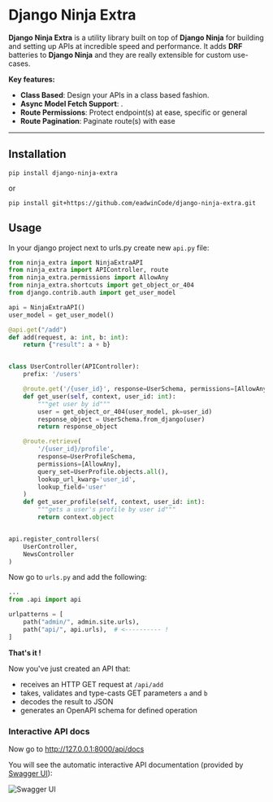 # Django Ninja Extra

**Django Ninja Extra** is a utility library built on top of **Django Ninja** for building and setting up APIs at incredible speed and performance. It adds **DRF** batteries to **Django Ninja** and they are really extensible for custom use-cases.

**Key features:**

- **Class Based**: Design your APIs in a class based fashion.
- **Async Model Fetch Support**: .
- **Route Permissions**: Protect endpoint(s) at ease, specific or general
- **Route Pagination**: Paginate route(s) with ease

---

## Installation

```
pip install django-ninja-extra
```

or

```
pip install git+https://github.com/eadwinCode/django-ninja-extra.git
```

## Usage

In your django project next to urls.py create new `api.py` file:

```Python
from ninja_extra import NinjaExtraAPI
from ninja_extra import APIController, route
from ninja_extra.permissions import AllowAny
from ninja_extra.shortcuts import get_object_or_404
from django.contrib.auth import get_user_model

api = NinjaExtraAPI()
user_model = get_user_model()

@api.get("/add")
def add(request, a: int, b: int):
    return {"result": a + b}


class UserController(APIController):
    prefix: '/users'

    @route.get('/{user_id}', response=UserSchema, permissions=[AllowAny])
    def get_user(self, context, user_id: int):
        """get user by id"""
        user = get_object_or_404(user_model, pk=user_id)
        response_object = UserSchema.from_django(user)
        return response_object

    @route.retrieve(
        '/{user_id}/profile',
        response=UserProfileSchema,
        permissions=[AllowAny],
        query_set=UserProfile.objects.all(),
        lookup_url_kwarg='user_id',
        lookup_field='user'
    )
    def get_user_profile(self, context, user_id: int):
        """gets a user's profile by user id"""
        return context.object


api.register_controllers(
    UserController,
    NewsController
)
```

Now go to `urls.py` and add the following:

```Python hl_lines="3 7"
...
from .api import api

urlpatterns = [
    path("admin/", admin.site.urls),
    path("api/", api.urls),  # <---------- !
]
```

**That's it !**

Now you've just created an API that:

- receives an HTTP GET request at `/api/add`
- takes, validates and type-casts GET parameters `a` and `b`
- decodes the result to JSON
- generates an OpenAPI schema for defined operation

### Interactive API docs

Now go to <a href="http://127.0.0.1:8000/api/docs" target="_blank">http://127.0.0.1:8000/api/docs</a>

You will see the automatic interactive API documentation (provided by <a href="https://github.com/swagger-api/swagger-ui" target="_blank">Swagger UI</a>):

![Swagger UI](docs/docs/img/index-swagger-ui.png)
